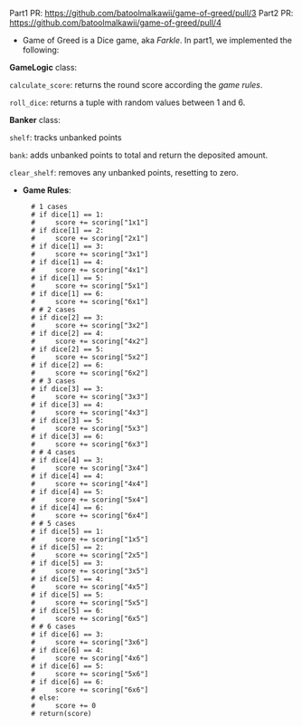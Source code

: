 Part1 PR: https://github.com/batoolmalkawii/game-of-greed/pull/3
Part2 PR: https://github.com/batoolmalkawii/game-of-greed/pull/4

* Game of Greed is a Dice game, aka _Farkle_. In part1, we implemented the following:

**GameLogic** class:

`calculate_score`: returns the round score according the _game rules_.

`roll_dice`: returns a tuple with random values between 1 and 6.

**Banker** class:
                
`shelf`: tracks unbanked points 

`bank`: adds unbanked points to total and return the deposited amount.

`clear_shelf`: removes any unbanked points, resetting to zero.

* **Game Rules**:

        # 1 cases
        # if dice[1] == 1:
        #     score += scoring["1x1"]
        # if dice[1] == 2:
        #     score += scoring["2x1"]
        # if dice[1] == 3:
        #     score += scoring["3x1"]
        # if dice[1] == 4:
        #     score += scoring["4x1"]
        # if dice[1] == 5:
        #     score += scoring["5x1"]
        # if dice[1] == 6:
        #     score += scoring["6x1"]
        # # 2 cases
        # if dice[2] == 3:
        #     score += scoring["3x2"]
        # if dice[2] == 4:
        #     score += scoring["4x2"]
        # if dice[2] == 5:
        #     score += scoring["5x2"]
        # if dice[2] == 6:
        #     score += scoring["6x2"]
        # # 3 cases
        # if dice[3] == 3:
        #     score += scoring["3x3"]
        # if dice[3] == 4:
        #     score += scoring["4x3"]
        # if dice[3] == 5:
        #     score += scoring["5x3"]
        # if dice[3] == 6:
        #     score += scoring["6x3"]
        # # 4 cases
        # if dice[4] == 3:
        #     score += scoring["3x4"]
        # if dice[4] == 4:
        #     score += scoring["4x4"]
        # if dice[4] == 5:
        #     score += scoring["5x4"]
        # if dice[4] == 6:
        #     score += scoring["6x4"]
        # # 5 cases
        # if dice[5] == 1:
        #     score += scoring["1x5"]
        # if dice[5] == 2:
        #     score += scoring["2x5"]
        # if dice[5] == 3:
        #     score += scoring["3x5"]
        # if dice[5] == 4:
        #     score += scoring["4x5"]
        # if dice[5] == 5:
        #     score += scoring["5x5"]
        # if dice[5] == 6:
        #     score += scoring["6x5"]
        # # 6 cases
        # if dice[6] == 3:
        #     score += scoring["3x6"]
        # if dice[6] == 4:
        #     score += scoring["4x6"]
        # if dice[6] == 5:
        #     score += scoring["5x6"]
        # if dice[6] == 6:
        #     score += scoring["6x6"]
        # else:
        #     score += 0
        # return(score)

